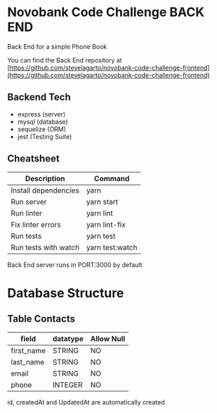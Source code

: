 # Novobank Code Challenge BACK END

Back End for a simple Phone Book

You can find the Back End repository at [https://github.com/stevelagarto/novobank-code-challenge-frontend](https://github.com/stevelagarto/novobank-code-challenge-frontend)


## Backend Tech
- express (server)
- mysql (database)
- sequelize (ORM)
- jest (Testing Suite)

## Cheatsheet

Description | Command
------------| -------
Install dependencies | yarn
Run server | yarn start
Run linter | yarn lint
Fix linter errors | yarn lint-fix
Run tests | yarn test
Run tests with watch | yarn test:watch

Back End server runs in PORT:3000 by default

# Database Structure

## Table Contacts

field | datatype | Allow Null
------| -------- | ----------
first_name | STRING | NO
last_name | STRING | NO
email | STRING | NO
phone | INTEGER | NO

id, createdAt and UpdatedAt are automatically created


